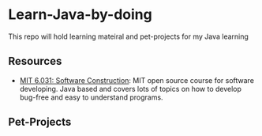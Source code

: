 # Learn-Java-by-doing
This repo will hold learning mateiral and pet-projects for my Java learning
## Resources
- [MIT 6.031: Software Construction](http://web.mit.edu/6.031/www/sp21/): MIT open source course for software developing. Java based and covers lots of topics on how to develop bug-free and easy to understand programs.

## Pet-Projects
